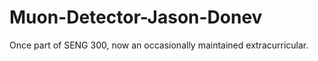 # Muon-Detector-Jason-Donev
Once part of SENG 300, now an occasionally maintained extracurricular. 
